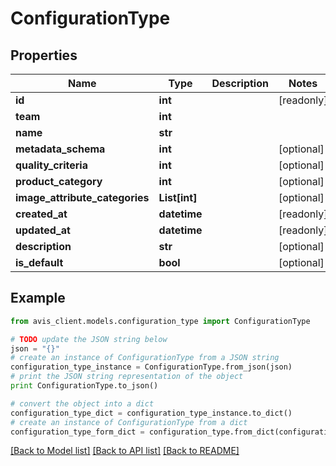 # ConfigurationType


## Properties

Name | Type | Description | Notes
------------ | ------------- | ------------- | -------------
**id** | **int** |  | [readonly]
**team** | **int** |  |
**name** | **str** |  |
**metadata_schema** | **int** |  | [optional]
**quality_criteria** | **int** |  | [optional]
**product_category** | **int** |  | [optional]
**image_attribute_categories** | **List[int]** |  | [optional]
**created_at** | **datetime** |  | [readonly]
**updated_at** | **datetime** |  | [readonly]
**description** | **str** |  | [optional]
**is_default** | **bool** |  | [optional]

## Example

```python
from avis_client.models.configuration_type import ConfigurationType

# TODO update the JSON string below
json = "{}"
# create an instance of ConfigurationType from a JSON string
configuration_type_instance = ConfigurationType.from_json(json)
# print the JSON string representation of the object
print ConfigurationType.to_json()

# convert the object into a dict
configuration_type_dict = configuration_type_instance.to_dict()
# create an instance of ConfigurationType from a dict
configuration_type_form_dict = configuration_type.from_dict(configuration_type_dict)
```
[[Back to Model list]](../README.md#documentation-for-models) [[Back to API list]](../README.md#documentation-for-api-endpoints) [[Back to README]](../README.md)
